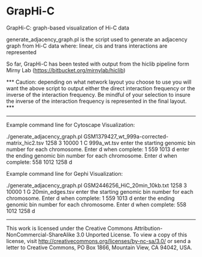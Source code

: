 # GrapHi-C
GrapHi-C: graph-based visualization of Hi-C data

generate_adjacency_graph.pl is the script used to generate an adjacency graph from Hi-C data where: linear, cis and trans interactions are represented

So far, GrapHi-C has been tested with output from the hiclib pipeline form Mirny Lab (https://bitbucket.org/mirnylab/hiclib)

*** Caution: depending on what network layout you choose to use you will want the above script to output either the direct interaction frequency or the inverse of the interaction frequency. Be mindful of your selection to insure the inverse of the interaction frequency is represented in the final layout. ***

------------------------------------------------------------------------------------------

Example command line for Cytoscape Visualization:

./generate_adjacency_graph.pl GSM1379427_wt_999a-corrected-matrix_hic2.tsv  1258 3 10000 1 C 999a_wt.tsv
enter the starting genomic bin number for each chromosome. Enter d when complete: 1
559
1013
d
enter the ending genomic bin number for each chromosome. Enter d when complete: 558
1012
1258
d


Example command line for Gephi Visualization:

./generate_adjacency_graph.pl GSM2446256_HiC_20min_10kb.txt 1258 3 10000 1 G 20min_edges.tsv
enter the starting genomic bin number for each chromosome. Enter d when complete: 1
559
1013
d
enter the ending genomic bin number for each chromosome. Enter d when complete: 558
1012
1258
d

------------------------------------------------------------------------------------------

This work is licensed under the Creative Commons Attribution-NonCommercial-ShareAlike 3.0 Unported License. To view a copy of this license, visit http://creativecommons.org/licenses/by-nc-sa/3.0/ or send a letter to Creative Commons, PO Box 1866, Mountain View, CA 94042, USA.
